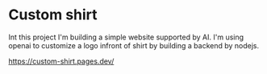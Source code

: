 # Custom shirt
Int this project I'm building a simple website supported by AI. I'm using openai to customize a logo infront of shirt by building a backend by nodejs.



https://custom-shirt.pages.dev/

